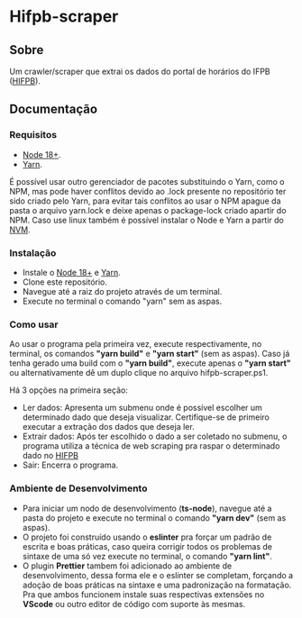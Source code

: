 # Hifpb-scraper

## Sobre
Um crawler/scraper que extrai os dados do portal de horários do IFPB ([HIFPB](https://joaopessoa.ifpb.edu.br/horario)).

## Documentação

### Requisitos

+ [Node 18+](https://nodejs.org/en/).
+ [Yarn](https://classic.yarnpkg.com/en/docs/install).

É possível usar outro gerenciador de pacotes substituindo o Yarn, como o NPM, mas pode haver conflitos devido ao .lock presente no repositório ter sido criado pelo Yarn, para evitar tais conflitos ao usar o NPM apague da pasta o arquivo yarn.lock e deixe apenas o package-lock criado apartir do NPM.
Caso use linux também é possível instalar o Node e Yarn a partir do [NVM](https://github.com/nvm-sh/nvm#installing-and-updating).

### Instalação

+ Instale o [Node 18+](https://nodejs.org/en/) e [Yarn](https://classic.yarnpkg.com/en/docs/install).
+ Clone este repositório.
+ Navegue até a raiz do projeto através de um terminal.
+ Execute no terminal o comando "yarn" sem as aspas.

### Como usar

Ao usar o programa pela primeira vez, execute respectivamente, no terminal, os comandos **"yarn build"** e **"yarn start"** (sem as aspas). Caso já tenha gerado uma build com o **"yarn build"**, execute apenas o **"yarn start"** ou alternativamente dê um duplo clique no arquivo hifpb-scraper.ps1.

Há 3 opções na primeira seção:

+ Ler dados: Apresenta um submenu onde é possível escolher um determinado dado que deseja visualizar. Certifique-se de primeiro executar a extração dos dados que deseja ler.
+ Extrair dados: Após ter escolhido o dado a ser coletado no submenu, o programa utiliza a técnica de web scraping pra raspar o determinado dado no [HIFPB](https://joaopessoa.ifpb.edu.br/horario)
+ Sair: Encerra o programa.

### Ambiente de Desenvolvimento

+ Para iniciar um nodo de desenvolvimento (**ts-node**), navegue até a pasta do projeto e execute no terminal o comando **"yarn dev"** (sem as aspas).
+ O projeto foi construído usando o **eslinter** pra forçar um padrão de escrita e boas práticas, caso queira corrigir todos os problemas de sintaxe de uma só vez execute no terminal, o comando **"yarn lint"**.
+ O plugin **Prettier** tambem foi adicionado ao ambiente de desenvolvimento, dessa forma ele e o eslinter se completam, forçando a adoção de boas práticas na sintaxe e uma padronização na formatação. Pra que ambos funcionem instale suas respectivas extensões no **VScode** ou outro editor de código com suporte às mesmas.

